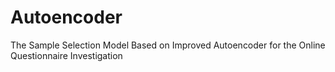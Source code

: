 # Autoencoder
The Sample Selection Model Based on Improved Autoencoder for the Online Questionnaire Investigation
